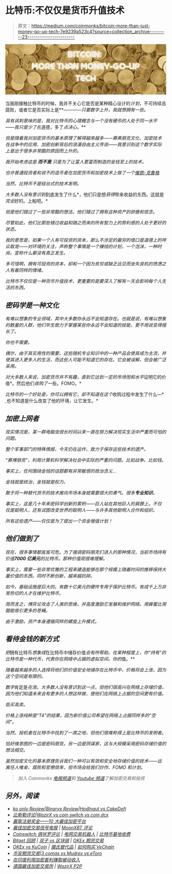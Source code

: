 # 比特币:不仅仅是货币升值技术

> 原文：<https://medium.com/coinmonks/bitcoin-more-than-just-money-go-up-tech-7e9239a523c4?source=collection_archive---------23----------------------->

![](img/0f04087773bc361ccda12855246e087e.png)

当我刚接触比特币的时候，我并不关心它是否是某种精心设计的*计划*，不可持续且腐败，或者它是否实际上是**——*——只要数字上升，我就想拥有一些。*

*具有讽刺意味的是，我对比特币的心理概念与一个没有硬币的人处于同一水平——我只是少了*点道德，多了*点决心。***

*但是随着我对加密货币的基本原理了解得越来越多——赛弗朋克文化、加密技术在战争中的应用、加密创新背后的浪漫自由主义传说——我意识到这个数字实际上是出于很多非常酷的原因而上升的。*

*我开始考虑这是 ***而不是*** 只是为了让富人更富而制造的金钱至上的技术。*

*也许普通投资者和说不的造币者在加密货币和加密技术上做了一个[催款-克鲁格](https://www.youtube.com/watch?v=y50i1bI2uN4)*

*当然，比特币不是硅谷式的技术发明。*

*大多数人没有意识到*到底发生了什么*，他们只是想*获得*带来收益的东西。这就是*完全*好的。上船吧。*

*但是他们错过了一些非常酷的想法。他们错过了拥有这种资产的骄傲和信念。*

*尽管如此，他们比那些错过收益和随之而来的所有智力上的势利感的人处于更好的状态。*

*我的意思是，如果一个人有可投资的资本，那么不涉足的最穷的借口是道德上的哗众取宠——对环境的关注，声称整个事情是一个赚钱的计划，一个泡沫，一种时尚。宣称什么都没有真正发生。*

*多可惜啊，拥有可投资的资本，却和一个因为贫穷或缺乏远见而坐失良机的愤懑之人有着同样的情绪。*

*比特币不仅仅是一种货币升值技术，更重要的是要深入了解有一天会影响每个人生活的东西。*

## *密码学是一种文化*

*有难以想象的专业领域，其中大多数你永远不会知道存在。也就是说，有难以想象的数量的人群，他们毕生致力于掌握某些你永远不会知道的技能，更不用说变得擅长了。*

*你也不需要。*

*偶尔，由于其实用性的需要，这些随机专业知识中的一种产品会使其成为主流，并使其进入更多人的生活，而这些人可能不知道它的存在。它会被误解，但会被广泛采用。*

*对大多数人来说，加密货币并不有趣，直到它达到一定的市场饱和水平*证明它的价值*。然后他们*收购了*一些。FOMO。*

*比特币的一个好处是，你可以拥有它，却不知道在这个*收购过程中发生了什么—* ,也不知道是什么改变了他的环境，让它发生。*

## *加密上网者*

*现实情况是，某一群电脑虫很长时间以来一直在努力解决现实生活中严重而可怕的问题。*

*整个军事部门的特殊情报，今天仍在运作，致力于保存这些技术的遗产。*

*“*赛博朋克”，*利用计算机科学解决社会中实际的*严重的*问题。比如战争。比如钱。*

*事实上，任何围绕金钱的话题都有非常敏感的政治含义…*

*金钱就是统治，金钱就是权力。*

*敢于将一种替代货币的技术推向市场本身就需要很大的勇气。很多**专业知识**。*

*事实上，这是几十年来密码学创新的累积——巨人站在其他巨人的肩膀上。不仅仅是聪明人，还有试图改变世界的聪明人——与许多其他聪明人合作和组织。*

*所有这些遗产——仅仅是为了提出一个资金增值计划！*

## *他们做到了*

*现在，很多事情都岌岌可危。为了强调密码朋克们进入的那种情况，当前市场持有价值**7000 亿美元**的比特币。那种价值观很难理解。*

*事实上，需要一些非常优雅的工程来建造能够在那个规模上随着时间的推移保持大量价值的东西。同时不断创新，越来越抗碎。*

*如今，基础设施是巨大的。有数十亿美元的硬件专用于保护比特币。有成千上万非常热切的人才在维护比特币。*

*简而言之，博弈论攻击了人类的思维，并高度激励它发展和维护网络。用蜂蜜比用醋能吸引更多的苍蝇。*

*由于激励，资产本身遵循同样的螺旋上升模式。*

## *看待金钱的新方式*

*把*拥有比特币*想象成*在比特币中储存价值*会有所帮助。在某种程度上，你“持有”的比特币是一种代币，代表你在网络中占据的虚拟空间。你的*值。**

*随着越来越多的人选择将他们的价值安全地储存在比特币中，价格将会上涨，因为这个空间是有限的。*

*数字*肯定是*在涨。大多数人没有意识到这一点，但他们很高兴在网络上存储价值，因为他们知道未来会有更多的人想这样做，使他们在网络上占据的空间更有价值。*

*低买高卖。*

*价格上涨纯粹是“T4”的结果，因为新价值公司希望在网络上占据同样多的“空间”。*

*当然，投机者在比特币中找到了一席之地，但他们很难称得上是比特币的发明者。*

*恰好维恩图的一边是密码朋克，另一边是阴谋家，这与大规模采用密码存储价值的想法相交。*

*虽然加密文化的基本原理告诉我们一种可以有效和安全地存储价值的技术——远离任人唯亲、腐败和官僚效率，但市场会给我们炒作、FOMO 和计划。*

> *加入 Coinmonks [电报频道](https://t.me/coincodecap)和 [Youtube 频道](https://www.youtube.com/c/coinmonks/videos)了解加密交易和投资*

## *另外，阅读*

*   *[ko only Review](https://coincodecap.com/koinly-review)|[Binaryx Review](https://coincodecap.com/binaryx-review)|[Hodlnaut vs CakeDefi](https://coincodecap.com/hodlnaut-vs-cakedefi-vs-celsius)*
*   *[比斯勒评论](https://coincodecap.com/bitsler-review)|[WazirX vs coin switch vs coin dcx](https://coincodecap.com/wazirx-vs-coinswitch-vs-coindcx)*
*   *[赢取注册奖金——10 大最佳加密平台](https://coincodecap.com/earn-sign-up-bonus)*
*   *[最佳加密交易信号电报](/coinmonks/best-crypto-signals-telegram-5785cdbc4b2b) | [MoonXBT 评论](/coinmonks/moonxbt-review-6e4ab26d037)*
*   *[Coinswitch 俱吠罗评论](/coinmonks/coinswitch-kuber-review-1a8dc5c7a739) | [电网交易机器人](https://coincodecap.com/grid-trading) | [比特币基地收费](/coinmonks/coinbase-fees-831e77d4f2c5)*
*   *[Bitget 回顾](https://coincodecap.com/bitget-review) | [双子 vs 区块链](https://coincodecap.com/gemini-vs-blockfi) | [OKEx 期货交易](https://coincodecap.com/okex-futures-trading)*
*   *[OKEx vs KuCoin](https://coincodecap.com/okex-kucoin) | [摄氏替代品](https://coincodecap.com/celsius-alternatives) | [如何购买 VeChain](https://coincodecap.com/buy-vechain)*
*   *[币安期货交易](https://coincodecap.com/binance-futures-trading)|[3 comas vs Mudrex vs eToro](https://coincodecap.com/mudrex-3commas-etoro)*
*   *[在印度利用加密套利赚取被动收入](https://coincodecap.com/crypto-arbitrage-in-india)*
*   *[德国最佳加密交易所](https://coincodecap.com/crypto-exchanges-in-germany) | [WazirX P2P](https://coincodecap.com/wazirx-p2p)*